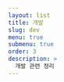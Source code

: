 ```yaml
---
layout: list
title: 개발
slug: dev
menu: true
submenu: true
order: 3
description: >
  개발 관련 정리
---
```

